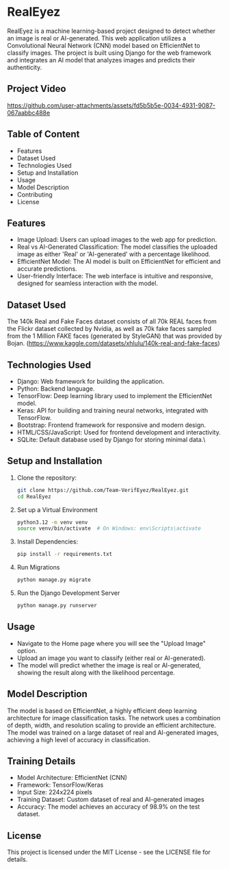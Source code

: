 # RealEyez 
RealEyez is a machine learning-based project designed to detect whether an image is real or AI-generated. This web application utilizes a Convolutional Neural Network (CNN) model based on EfficientNet to classify images. The project is built using Django for the web framework and integrates an AI model that analyzes images and predicts their authenticity.

## Project Video
https://github.com/user-attachments/assets/fd5b5b5e-0034-4931-9087-067aabbc488e

## Table of Content
- Features
- Dataset Used
- Technologies Used
- Setup and Installation
- Usage
- Model Description
- Contributing
- License
## Features
- Image Upload: Users can upload images to the web app for prediction.
- Real vs AI-Generated Classification: The model classifies the uploaded image as either 'Real' or 'AI-generated' with a percentage likelihood.
- EfficientNet Model: The AI model is built on EfficientNet for efficient and accurate predictions.
- User-friendly Interface: The web interface is intuitive and responsive, designed for seamless interaction with the model.

## Dataset Used
The 140k Real and Fake Faces dataset consists of all 70k REAL faces from the Flickr dataset collected by Nvidia, as well as 70k fake faces sampled from the 1 Million FAKE faces (generated by StyleGAN) that was provided by Bojan. (https://www.kaggle.com/datasets/xhlulu/140k-real-and-fake-faces)

## Technologies Used
- Django: Web framework for building the application.
- Python: Backend language.
- TensorFlow: Deep learning library used to implement the EfficientNet model.
- Keras: API for building and training neural networks, integrated with TensorFlow.
- Bootstrap: Frontend framework for responsive and modern design.
- HTML/CSS/JavaScript: Used for frontend development and interactivity.
- SQLite: Default database used by Django for storing minimal data.\
## Setup and Installation
1. Clone the repository:
    ```bash
    git clone https://github.com/Team-VerifEyez/RealEyez.git
    cd RealEyez
2. Set up a Virtual Environment
      ```bash
      python3.12 -m venv venv
      source venv/bin/activate  # On Windows: env\Scripts\activate
3. Install Dependencies:
      ```bash
      pip install -r requirements.txt
4. Run Migrations
      ```bash
      python manage.py migrate
5. Run the Django Development Server
      ```bash
      python manage.py runserver

## Usage
- Navigate to the Home page where you will see the "Upload Image" option.
- Upload an image you want to classify (either real or AI-generated).
- The model will predict whether the image is real or AI-generated, showing the result along with the likelihood percentage.

## Model Description
The model is based on EfficientNet, a highly efficient deep learning architecture for image classification tasks. The network uses a combination of depth, width, and resolution scaling to provide an efficient architecture. The model was trained on a large dataset of real and AI-generated images, achieving a high level of accuracy in classification.

## Training Details
- Model Architecture: EfficientNet (CNN)
- Framework: TensorFlow/Keras
- Input Size: 224x224 pixels
- Training Dataset: Custom dataset of real and AI-generated images
- Accuracy: The model achieves an accuracy of 98.9% on the test dataset.

## License
This project is licensed under the MIT License - see the LICENSE file for details.
